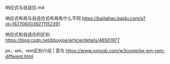 响应式与自适应.md



响应式布局与自适应式布局有什么不同
https://baijiahao.baidu.com/s?id=1627060039271152391


响应式和自适应的区别
https://blog.csdn.net/bboyjoe/article/details/46501977

px、em、rem区别介绍 | 菜鸟
https://www.runoob.com/w3cnote/px-em-rem-different.html